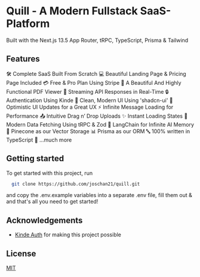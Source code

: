 # Quill - A Modern Fullstack SaaS-Platform

Built with the Next.js 13.5 App Router, tRPC, TypeScript, Prisma & Tailwind

## Features

🛠️ Complete SaaS Built From Scratch
💻 Beautiful Landing Page & Pricing Page Included
💳 Free & Pro Plan Using Stripe
📄 A Beautiful And Highly Functional PDF Viewer
🔄 Streaming API Responses in Real-Time
🔒 Authentication Using Kinde
🎨 Clean, Modern UI Using 'shadcn-ui'
🚀 Optimistic UI Updates for a Great UX
⚡ Infinite Message Loading for Performance
📤 Intuitive Drag n’ Drop Uploads
✨ Instant Loading States
🔧 Modern Data Fetching Using tRPC & Zod
🧠 LangChain for Infinite AI Memory
🌲 Pinecone as our Vector Storage
📊 Prisma as our ORM
🔤 100% written in TypeScript
🎁 ...much more

## Getting started

To get started with this project, run

```bash
  git clone https://github.com/joschan21/quill.git
```

and copy the .env.example variables into a separate .env file, fill them out & and that's all you need to get started!


## Acknowledgements

- [Kinde Auth](https://link.joshtriedcoding.com/kinde) for making this project possible

## License

[MIT](https://choosealicense.com/licenses/mit/)
